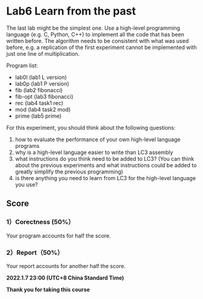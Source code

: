 # Lab6 Learn from the past

The last lab might be the simplest one. Use a high-level programming language (e.g. C, Python, C++) to implement all the code that has been written before. The algorithm needs to be consistent with what was used before, e.g. a replication of the first experiment cannot be implemented with just one line of multiplication.

Program list:

- lab0l (lab1 L version)
- lab0p (lab1 P version)
- fib (lab2 fibonacci)
- fib-opt (lab3 fibonacci)
- rec (lab4 task1 rec)
- mod (lab4 task2 mod)
- prime (lab5 prime)

For this experiment, you should think about the following questions:

1. how to evaluate the performance of your own high-level language programs
2. why is a high-level language easier to write than LC3 assembly
3. what instructions do you think need to be added to LC3? (You can think about the previous experiments and what instructions could be added to greatly simplify the previous programming)
4. is there anything you need to learn from LC3 for the high-level language you use?

## Score

### 1）Corectness (50%）

Your program accounts for half the score.

### 2）Report（50%）

Your report accounts for another half the score.

**2022.1.7 23:00 (UTC+8 China Standard Time)**

**Thank you for taking this course**